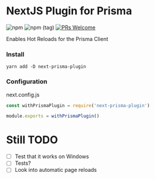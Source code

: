 # NextJS Plugin for Prisma

![npm](https://img.shields.io/npm/v/next-prisma-plugin?style=flat-square)
![npm (tag)](https://img.shields.io/npm/v/next-prisma-plugin/next?style=flat-square)
[![PRs Welcome](https://img.shields.io/badge/PRs-welcome-brightgreen.svg?style=flat-square)](http://makeapullrequest.com)

Enables Hot Reloads for the Prisma Client

### Install

```
yarn add -D next-prisma-plugin
```

### Configuration

next.config.js

```js
const withPrismaPlugin = require('next-prisma-plugin')

module.exports = withPrismaPlugin()
```

# Still TODO

- [ ] Test that it works on Windows
- [ ] Tests?
- [ ] Look into automatic page reloads
